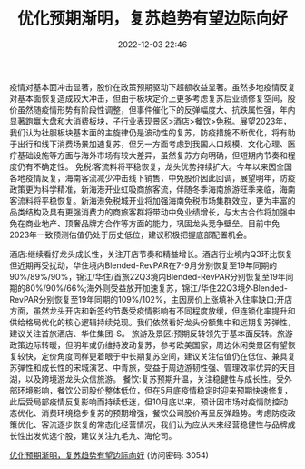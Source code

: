 ﻿---
title: 优化预期渐明，复苏趋势有望边际向好
date: 2022-12-03 22:46
tags:
- 社会服务行业
updated: 1970-01-01 08:00:00
---

疫情对基本面冲击显著，股价在政策预期驱动下超额收益显著。虽然多地疫情反复对基本面恢复造成较大冲击，但由于板块定价上更多考虑复苏后业绩修复空间，股价虽然随疫情形势有阶段性调整，但事件催化下的反弹幅度大、抗跌属性强，年内显著跑赢大盘和大消费板块，子行业表现景区>酒店>餐饮>免税。展望2023年，我们认为社服板块基本面的主旋律仍是波动性的复苏，防疫措施不断优化，将有助于出行和线下消费场景加速复苏，但另一方面考虑到我国人口规模、文化心理、医疗基础设施等方面与海外市场有较大差异，虽然复苏方向明确，但短期内节奏和程度仍有不确定性。
免税:客流料将平稳恢复，龙头优势持续扩大。今年以来因全国各地疫情反复，海南客流减少冲击线下销售，中免股价因此回调，展望明年，防疫政策更为科学精准，新海港开业虹吸商旅客流，伴随冬季海南旅游旺季来临，海南客流料将平稳恢复。新海港免税城开业将加强海南免税市场集群效应，更为丰富的品类结构及具有更强消费力的商旅客群将带动中免业绩增长，与太古合作将加强中免在商业地产、顶奢品牌方合作等方面的能力，巩固龙头竞争壁垒。目前中免2023年一致预测估值仍处于历史低位，建议积极把握底部配置机会。
<!-- more -->
酒店:继续看好龙头成长性，关注开店节奏和精益增长。酒店行业境内Q3环比恢复但近期再受扰动，华住境内Blended-RevPAR在7-9月分别恢复至19年同期的90%/89%/90%，锦江/华住/首旅22Q3境内Blended-RevPAR分别恢复至19年同期的80%/90%/66%;海外则受益放开加速复苏，锦江/华住22Q3境外Blended-RevPAR分别恢复至19年同期的109%/102%，主因房价上涨填补入住率缺口;开店方面，虽然龙头开店和新签约节奏受疫情影响有不同程度放缓，但连锁化率提升和供给格局优化的核心逻辑持续兑现。我们依然看好龙头份额集中和远期复苏弹性，建议关注首旅酒店、华住集团-S。
旅游及景区:预期反转领先于基本面反转。旅游政策边际转暖，但明年或仍维持波动复苏，参考欧美国家，周边休闲类景区有望恢复较快，定价角度同样更着眼于中长期复苏空间，建议关注估值仍在低位、兼具复苏弹性和成长性的宋城演艺、中青旅，受益于周边游韧性强、管理效率优异的天目湖，以及跨境游龙头众信旅游。
餐饮:复苏预期升温，关注稳健性与成长性。受外部环境影响，餐饮公司股价整体低位，但在5月底疫情稳定时迎来预期快速修复，此后受局部疫情反复影响而持续低迷，但10月底以来，预计因市场对疫情防控动态优化、消费环境稳步复苏的预期增强，餐饮公司股价再呈反弹趋势。考虑防疫政策优化、客流逐步恢复的常态化经营情况，我们认为应从未来经营稳健性与品牌成长性出发优选个股，建议关注九毛九、海伦司。

[优化预期渐明，复苏趋势有望边际向好](https://url12.ctfile.com/f/3948612-739737430-14e93f?p=3054)
(访问密码: 3054)

